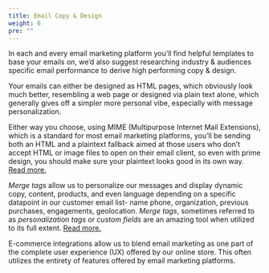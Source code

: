 ```yaml
---
title: Email Copy & Design
weight: 6
pre: ""
---
```


In each and every email marketing platform you’ll find helpful templates to base your emails on, we’d also suggest researching industry & audiences specific email performance to derive high performing copy & design.

Your emails can either be designed as HTML pages, which obviously look much better, resembling a web page or designed via plain text alone, which generally gives off a simpler more personal vibe, especially with message personalization.

Either way you choose, using MIME (Multipurpose Internet Mail Extensions), which is a standard for most email marketing platforms, you’ll be sending both an HTML and a plaintext fallback aimed at those users who don’t accept HTML or image files to open on their email client, so even with prime design, you should make sure your plaintext looks good in its own way. [Read more.](https://templates.mailchimp.com/concepts/how-html-email-works/)

*Merge tags* allow us to personalize our messages and display dynamic copy, content, products, and even language depending on a specific datapoint in our customer email list- name phone, organization, previous purchases, engagements, geolocation. *Merge tags*, sometimes referred to as *personalization tags* or *custom fields* are an amazing tool when utilized to its full extent. [Read more.](https://kb.mailchimp.com/merge-tags/all-the-merge-tags-cheat-sheet%23Merge-Tags-for-Personalization)

E-commerce integrations allow us to blend email marketing as one part of the complete user experience (UX) offered by our online store. This often utilizes the entirety of features offered by email marketing platforms.
